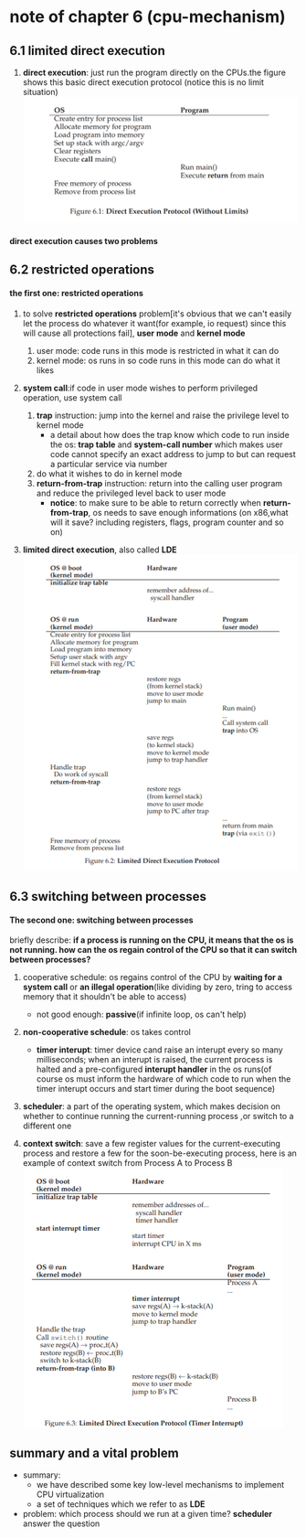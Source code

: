 # note of chapter 6 (cpu-mechanism)

## 6.1 limited direct execution
1. **direct execution**: just run the program directly on the CPUs.the figure shows this basic direct execution protocol (notice this is no limit situation)
![protocol](figs/N6/protocol.png)

####  direct execution causes two problems
## 6.2 restricted operations
#### the first one: restricted operations
1. to solve **restricted operations** problem[it's obvious that we can't easily let the process do whatever it want(for example, io request) since this will cause all protections fail], **user mode** and **kernel mode**  
   1. user mode: code runs in this mode is restricted in what it can do
   2. kernel mode: os runs in so code runs in this mode can do what it likes

2. **system call**:if code in user mode wishes to perform privileged operation, use system call  
    1. **trap** instruction: jump into the kernel and raise the privilege level to kernel mode
       * a detail about how does the trap know which code to run inside the os: **trap table** and **system-call number** which makes user code cannot specify an exact address to jump to but can request a particular service via number
    2. do what it wishes to do in kernel mode
    3. **return-from-trap** instruction: return into the calling user program and reduce the privileged level back to user mode
       *  **notice**: to make sure to be able to return correctly when **return-from-trap**, os needs to save enough informations (on x86,what will it save? including registers, flags, program counter and so on)
3. **limited direct execution**, also called **LDE**
![LDE-PRO](figs/N6/LDE-pro.png)

## 6.3 switching between processes
#### The second one: switching between processes
briefly describe: **if a process is running on the CPU, it means that the os is not running. how can the os regain control of the CPU so that it can switch between processes?**

1. cooperative schedule: os regains control of the CPU by **waiting for a system call** or **an illegal operation**(like dividing by zero, tring to access memory that it shouldn't be able to access)  
   * not good enough: **passive**(if infinite loop, os can't help)

2. **non-cooperative schedule**: os takes control
   * **timer interupt**: timer device cand raise an interupt every so many milliseconds; when an interupt is raised, the current process is halted and a pre-configured **interupt handler** in the os runs(of course os must inform the hardware of which code to run when the timer interupt occurs and start timer during the boot sequence)


3. **scheduler**: a part of the operating system, which makes decision on whether to continue running the current-running process ,or switch to a different one

4. **context switch**: save a few register values for the current-executing process and restore a few for the soon-be-executing process, here is an example of context switch from Process A to Process B  
![contextswitchAB](figs/N6/switch-context-from-A-to-B.png)

## summary and a vital problem
* summary:
  * we have described some key low-level mechanisms to implement CPU virtualization
  * a set of techniques which we refer to as **LDE**
* problem: which process should we run at a given time? **scheduler** answer the question



